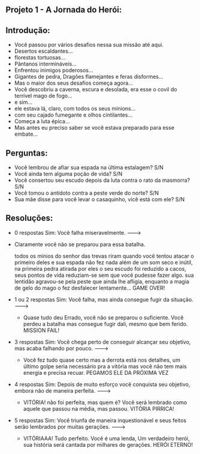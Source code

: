 

## Projeto 1 - A Jornada do Herói:



## Introdução:







- Você passou por vários desafios nessa sua missão até aqui.
- Desertos escaldantes...
- florestas tortuosas...
- Pântanos intermináveis...
- Enfrentou inimigos poderosos...
- Gigantes de pedra, Dragões flamejantes e feras disformes...
- Mas o maior dos seus desafios começa agora...
- Você descobriu a caverna, escura e desolada, era esse o covil do terrível mago de fogo...
- e sim...
- ele estava lá, claro, com todos os seus mínions...
- com seu cajado fumegante e olhos cintilantes...
- Começa a luta épica...
- Mas antes eu preciso saber se você estava preparado para esse embate...







## Perguntas:

- Você lembrou de afiar sua espada na última estalagem? S/N
- Você ainda tem alguma poção de vida? S/N
- Você consertou seu escudo depois da luta contra o rato da masmorra? S/N
- Você tomou o antídoto contra a peste verde do norte? S/N
- Sua mãe disse para você levar o casaquinho, vicê está com ele? S/N







## Resoluções:



-  0 respostas Sim: Você falha miseravelmente. ---> 

  - Claramente você não se preparou para essa batalha.

    todos os mínios do senhor das trevas riram quando você tentou atacar o primeiro deles e sua espada não fez nada além de um som 
    seco e inútil, na primeira pedra atirada por eles o seu escudo foi reduzido a cacos, seus pontos de vida reduziam-se sem que você pudesse fazer algo.
    sua lentidão agravou-se pela peste que ainda lhe afligia, enquanto a magia de gelo do mago o fez desfalecer lentamente... GAME OVER!

- 1 ou 2 respostas Sim: Você falha, mas ainda consegue fugir da situação. ---> 
  - Quase tudo deu Errado, você não se preparou o suficiente. Você perdeu a batalha mas consegue fugir dali, mesmo que bem ferido. MISSION FAIL!

- 3 respostas Sim: Você chega perto de conseguir alcançar seu objetivo, mas acaba falhando por pouco. ---> 
  - Você fez tudo quase certo mas a derrota está nos detalhes, um último golpe seria necessário pra a vitória mas você não tem mais energia e precisa recuar. PEGAMOS ELE DA PRÓXIMA VEZ

- 4 respostas Sim: Depois de muito esforço você conquista seu objetivo, embora não de maneira perfeita. --->
  - VITÓRIA! não foi perfeita, mas quem é? Você será lembrado como aquele que passou na média, mas passou. VITÓRIA PIRRICA!

- 5 respostas Sim: Você triunfa de maneira inquestionável e seus feitos serão lembrados por muitas gerações. ---> 
  - VITÓRIAAA! Tudo perfeito. Você é uma lenda, Um verdadeiro herói, sua história será cantada por milhares de gerações. HERÓI ETERNO!  